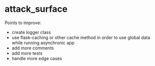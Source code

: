 # attack_surface
Points to improve:
  - create logger class
  - use flask-caching or other cache method in order to use global data while running asynchronic app
  - add more comments
  - add more tests
  - handle more edge cases
